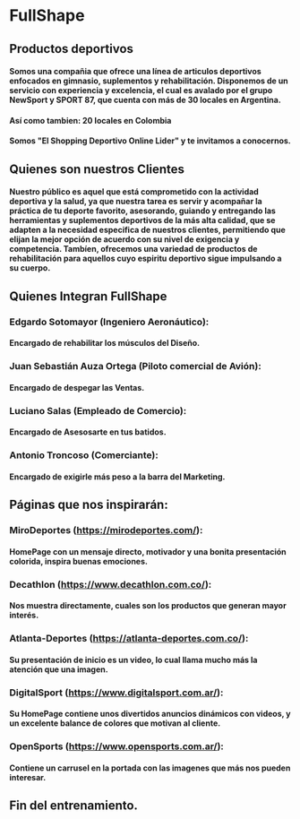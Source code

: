 # FullShape
## Productos deportivos
#### Somos una compañia que ofrece una línea de articulos deportivos enfocados en gimnasio, suplementos y rehabilitación. Disponemos de un servicio con experiencia y excelencia, el cual es avalado por el grupo NewSport y SPORT 87, que cuenta con más de 30 locales en Argentina.
#### Así como tambien: 20 locales en Colombia
#### Somos "El Shopping Deportivo Online Lider" y te invitamos a conocernos.

## Quienes son nuestros Clientes
#### Nuestro público es aquel que está comprometido con la actividad deportiva y la salud, ya que nuestra tarea es servir y acompañar la práctica de tu deporte favorito, asesorando, guiando y entregando las herramientas y suplementos deportivos de la más alta calidad, que se adapten a la necesidad especifica de nuestros clientes, permitiendo que elijan la mejor opción de acuerdo con su nivel de exigencia y competencia. Tambíen, ofrecemos una variedad de productos de rehabilitación para aquellos cuyo espiritu deportivo sigue impulsando a su cuerpo. 

## Quienes Integran FullShape
### **Edgardo Sotomayor** (Ingeniero Aeronáutico):
#### Encargado de rehabilitar los músculos del Diseño.
### **Juan Sebastián Auza Ortega** (Piloto comercial de Avión):
#### Encargado de despegar las Ventas.
### **Luciano Salas** (Empleado de Comercio):
#### Encargado de Asesosarte en tus batidos.
### **Antonio Troncoso** (Comerciante):
#### Encargado de exigirle más peso a la barra del Marketing.

## Páginas que nos inspirarán:
### **MiroDeportes** (https://mirodeportes.com/):
#### HomePage con un mensaje directo, motivador y una bonita presentación colorida, inspira buenas emociones.
### **Decathlon** (https://www.decathlon.com.co/):
#### Nos muestra directamente, cuales son los productos que generan mayor interés.
### **Atlanta-Deportes** (https://atlanta-deportes.com.co/):
#### Su presentación de inicio es un video, lo cual llama mucho más la atención que una imagen.
### **DigitalSport** (https://www.digitalsport.com.ar/):
#### Su HomePage contiene unos divertidos anuncios dinámicos con videos, y un excelente balance de colores que motivan al cliente.
### **OpenSports** (https://www.opensports.com.ar/):
#### Contiene un carrusel en la portada con las imagenes que más nos pueden interesar.



## Fin del entrenamiento.
